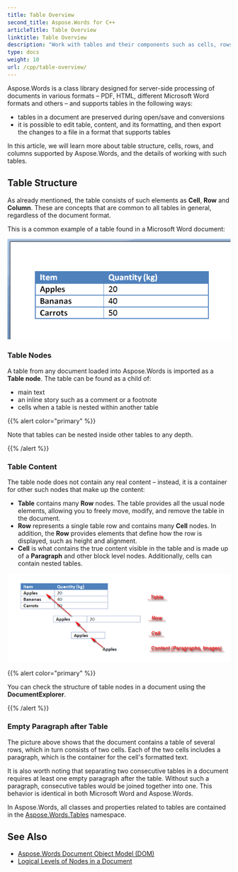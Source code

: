 ```yaml
---
title: Table Overview
second_title: Aspose.Words for C++
articleTitle: Table Overview
linktitle: Table Overview
description: "Work with tables and their components such as cells, rows, columns in Aspose.Words for C++. How to work with tables in C++."
type: docs
weight: 10
url: /cpp/table-overview/
---
```


Aspose.Words is a class library designed for server-side processing of documents in various formats – PDF, HTML, different Microsoft Word formats and others – and supports tables in the following ways:

* tables in a document are preserved during open/save and conversions
* it is possible to edit table, content, and its formatting, and then export the changes to a file in a format that supports tables

In this article, we will learn more about table structure, cells, rows, and columns supported by Aspose.Words, and the details of working with such tables.

## Table Structure

As already mentioned, the table consists of such elements as **Cell**, **Row** and **Column**. These are concepts that are common to all tables in general, regardless of the document format.

This is a common example of a table found in a Microsoft Word document:

![tables-overview-aspose-words-cpp-1](tables-overview-1.png)

### Table Nodes

A table from any document loaded into Aspose.Words is imported as a **Table node**. The table can be found as a child of:

- main text
- an inline story such as a comment or a footnote
- cells when a table is nested within another table

{{% alert color="primary" %}}

Note that tables can be nested inside other tables to any depth.

{{% /alert %}}

### Table Content

The table node does not contain any real content – instead, it is a container for other such nodes that make up the content:

- **Table** contains many **Row** nodes. The table provides all the usual node elements, allowing you to freely move, modify, and remove the table in the document.
- **Row** represents a single table row and contains many **Cell** nodes. In addition, the **Row** provides elements that define how the row is displayed, such as height and alignment.
- **Cell** is what contains the true content visible in the table and is made up of a **Paragraph** and other block level nodes. Additionally, cells can contain nested tables.

![tables-overview-aspose-words-cpp-2](tables-overview-2.png)

{{% alert color="primary" %}}

You can check the structure of table nodes in a document using the **DocumentExplorer**.

{{% /alert %}}

### Empty Paragraph after Table

The picture above shows that the document contains a table of several rows, which in turn consists of two cells. Each of the two cells includes a paragraph, which is the container for the cell's formatted text.

It is also worth noting that separating two consecutive tables in a document requires at least one empty paragraph after the table. Without such a paragraph, consecutive tables would be joined together into one. This behavior is identical in both Microsoft Word and Aspose.Words.

In Aspose.Words, all classes and properties related to tables are contained in the [Aspose.Words.Tables](https://reference.aspose.com/words/cpp/aspose.words.tables/) namespace.

## See Also

* [Aspose.Words Document Object Model (DOM)](/words/cpp/aspose-words-document-object-model/)
* [Logical Levels of Nodes in a Document](/words/cpp/logical-levels-of-nodes-in-a-document/)
